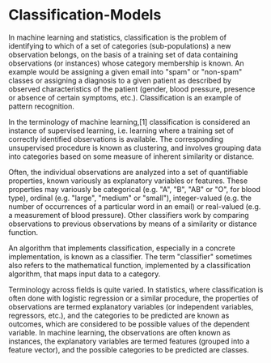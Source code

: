 # Classification-Models

In machine learning and statistics, classification is the problem of identifying to which of a set of categories (sub-populations) a new observation belongs, on the basis of a training set of data containing observations (or instances) whose category membership is known. An example would be assigning a given email into "spam" or "non-spam" classes or assigning a diagnosis to a given patient as described by observed characteristics of the patient (gender, blood pressure, presence or absence of certain symptoms, etc.). Classification is an example of pattern recognition.

In the terminology of machine learning,[1] classification is considered an instance of supervised learning, i.e. learning where a training set of correctly identified observations is available. The corresponding unsupervised procedure is known as clustering, and involves grouping data into categories based on some measure of inherent similarity or distance.

Often, the individual observations are analyzed into a set of quantifiable properties, known variously as explanatory variables or features. These properties may variously be categorical (e.g. "A", "B", "AB" or "O", for blood type), ordinal (e.g. "large", "medium" or "small"), integer-valued (e.g. the number of occurrences of a particular word in an email) or real-valued (e.g. a measurement of blood pressure). Other classifiers work by comparing observations to previous observations by means of a similarity or distance function.

An algorithm that implements classification, especially in a concrete implementation, is known as a classifier. The term "classifier" sometimes also refers to the mathematical function, implemented by a classification algorithm, that maps input data to a category.

Terminology across fields is quite varied. In statistics, where classification is often done with logistic regression or a similar procedure, the properties of observations are termed explanatory variables (or independent variables, regressors, etc.), and the categories to be predicted are known as outcomes, which are considered to be possible values of the dependent variable. In machine learning, the observations are often known as instances, the explanatory variables are termed features (grouped into a feature vector), and the possible categories to be predicted are classes.
